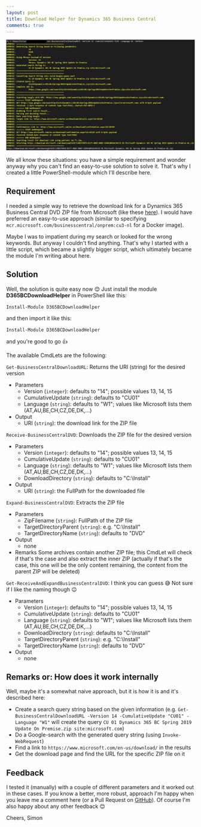 ```yaml
---
layout: post
title: Download Helper for Dynamics 365 Business Central
comments: true
---
```

![Sample output with Verbose-switch](/images/posts/2020-1-5-D365BCDownloadHelper_01-small.png)

We all know these situations: you have a simple requirement and wonder anyway why you can't find an easy-to-use solution to solve it. That's why I created a little PowerShell-module which I'll describe here.

## Requirement
I needed a simple way to retrieve the download link for a Dynamics 365 Business Central DVD ZIP file from Microsoft (like these [here](https://www.microsoft.com/en-us/download/details.aspx?id=58318)). I would have preferred an easy-to-use approach (similar to specifying `mcr.microsoft.com/businesscentral/onprem:cu3-nl` for a Docker image).

Maybe I was to impatient during my search or looked for the wrong keywords. But anyway I couldn't find anything. That's why I started with a little script, which became a slightly bigger script, which ultimately became the module I'm writing about here.

## Solution
Well, the solution is quite easy now 😊 Just install the module **D365BCDownloadHelper** in PowerShell like this:
```
Install-Module D365BCDownloadHelper
```

and then import it like this:
```
Install-Module D365BCDownloadHelper
```
and you're good to go 👍

The available CmdLets are the following:

`Get-BusinessCentralDownloadURL`: Returns the URI (string) for the desired version
* Parameters
  * Version (`integer`): defaults to "14"; possible values 13, 14, 15
  * CumulativeUpdate (`string`): defaults to "CU01"
  * Language (`string`): defaults to "W1"; values like Microsoft lists them (AT,AU,BE,CH,CZ,DE,DK,...)
* Output
  * URI  (`string`): the download link for the ZIP file

`Receive-BusinessCentralDVD`: Downloads the ZIP file for the desired version
* Parameters
  * Version (`integer`): defaults to "14"; possible values 13, 14, 15
  * CumulativeUpdate (`string`): defaults to "CU01"
  * Language (`string`): defaults to "W1"; values like Microsoft lists them (AT,AU,BE,CH,CZ,DE,DK,...)
  * DownloadDirectory (`string`): defaults to "C:\Install"
* Output
  * URI  (`string`): the FullPath for the downloaded file

`Expand-BusinessCentralDVD`: Extracts the ZIP file
* Parameters
  * ZipFilename (`string`): FullPath of the ZIP file
  * TargetDirectoryParent (`string`): e.g. "C:\Install"
  * TargetDirectoryName  (`string`): defaults to "DVD"  
* Output
  * none
* Remarks
  Some archives contain another ZIP file; this CmdLet will check if that's the case and also extract the inner ZIP (actually if that's the case, this one will be the only content remaining, the content from the parent ZIP will be deleted)

`Get-ReceiveAndExpandBusinessCentralDVD`: I think you can guess 😅 Not sure if I like the naming though 😉
* Parameters
  * Version (`integer`): defaults to "14"; possible values 13, 14, 15
  * CumulativeUpdate (`string`): defaults to "CU01"
  * Language (`string`): defaults to "W1"; values like Microsoft lists them (AT,AU,BE,CH,CZ,DE,DK,...)
  * DownloadDirectory (`string`): defaults to "C:\Install"
  * TargetDirectoryParent (`string`): e.g. "C:\Install"
  * TargetDirectoryName  (`string`): defaults to "DVD"  
* Output
  * none

## Remarks or: How does it work internally
Well, maybe it's a somewhat naive approach, but it is how it is and it's described here:
* Create a search query string based on the given information (e.g. `Get-BusinessCentralDownloadURL -Version 14 -CumulativeUpdate "CU01" -Language "W1"` will create the query `CU 01 Dynamics 365 BC Spring 2019 Update On Premise.zip site:microsoft.com`)
* Do a Google-search with the generated query string (using `Invoke-WebRequest`)
* Find a link to `https://www.microsoft.com/en-us/download/` in the results
* Get the download page and find the URL for the specific ZIP file on it

## Feedback
I tested it (manually) with a couple of different parameters and it worked out in these cases. If you know a better, more robust, approach I'm happy when you leave me a comment here (or a Pull Request on [GitHub](https://github.com/SimonOfHH/D365BCDownloadHelper)). Of course I'm also happy about any other feedback 😊

Cheers, Simon
